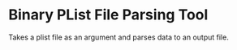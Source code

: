# Binary PList File Parsing Tool

Takes a plist file as an argument and parses data to an output file.